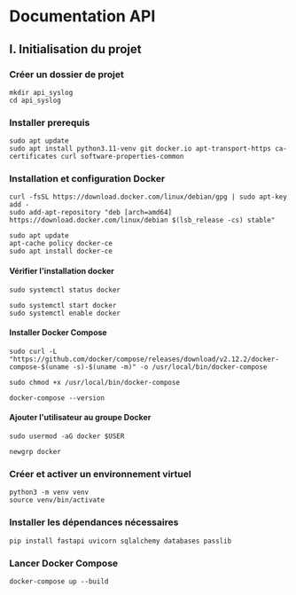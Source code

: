 # Documentation API

## I. Initialisation du projet

### Créer un dossier de projet

```shell
mkdir api_syslog
cd api_syslog
```

### Installer prerequis

```shell
sudo apt update
sudo apt install python3.11-venv git docker.io apt-transport-https ca-certificates curl software-properties-common
```

### Installation et configuration Docker

```shell
curl -fsSL https://download.docker.com/linux/debian/gpg | sudo apt-key add -
sudo add-apt-repository "deb [arch=amd64] https://download.docker.com/linux/debian $(lsb_release -cs) stable"
```

```shell
sudo apt update
apt-cache policy docker-ce
sudo apt install docker-ce
```

#### Vérifier l'installation docker

```shell
sudo systemctl status docker
```

```shell
sudo systemctl start docker
sudo systemctl enable docker
```

#### Installer Docker Compose

```shell
sudo curl -L "https://github.com/docker/compose/releases/download/v2.12.2/docker-compose-$(uname -s)-$(uname -m)" -o /usr/local/bin/docker-compose
```

```shell
sudo chmod +x /usr/local/bin/docker-compose
```

```shell
docker-compose --version
```

#### Ajouter l'utilisateur au groupe Docker

```shell
sudo usermod -aG docker $USER
```

```shell
newgrp docker
```

### Créer et activer un environnement virtuel

```shell
python3 -m venv venv
source venv/bin/activate
```

### Installer les dépendances nécessaires

```shell
pip install fastapi uvicorn sqlalchemy databases passlib
```

### Lancer Docker Compose

```shell
docker-compose up --build
```